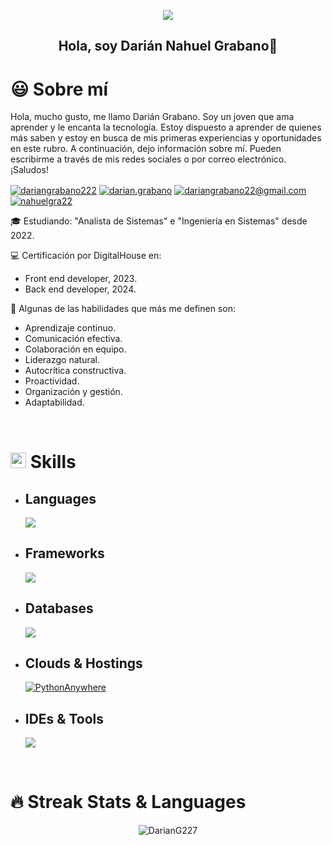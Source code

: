 <p align="center">
    <img src="https://readme-typing-svg.herokuapp.com/?font=Tourney&center=true&color=2CFF00&size=40&width=750&height=80&lines=Darián%20Grabano"/>
</p>

<h2 align="center"> Hola, soy Darián Nahuel Grabano👋</h2>

<!--
**DarianG227/DarianG227** is a ✨ _special_ ✨ repository because its `README.md` (this file) appears on your GitHub profile.

Here are some ideas to get you started:

- 🔭 I’m currently working on ...
- 🌱 I’m currently learning ...
- 👯 I’m looking to collaborate on ...
- 🤔 I’m looking for help with ...
- 💬 Ask me about ...
- 📫 How to reach me: ...
- 😄 Pronouns: ...
- ⚡ Fun fact: ...
-->

# 😃 Sobre mí

<p align="left">

  Hola, mucho gusto, me llamo Darián Grabano. Soy un joven que ama aprender y le encanta la tecnología. Estoy dispuesto a aprender de quienes más saben y estoy en busca de mis primeras experiencias y oportunidades en este rubro. A continuación, dejo información sobre mí. Pueden escribirme a través de mis redes sociales o por correo electrónico. ¡Saludos!

<p align="left">
<a href="https://www.linkedin.com/in/dariangrabano222/" target="blank"><img align="center" src="https://img.shields.io/badge/LinkedIn-0077B5?style=for-the-badge&logo=linkedin&logoColor=white" alt="dariangrabano222"/></a>
<a href="https://www.facebook.com/darian.grabano/" target="blank"><img align="center" src="https://img.shields.io/badge/Facebook-1877F2?style=for-the-badge&logo=facebook&logoColor=white" alt="darian.grabano"  /></a>
<a href = "https://mail.google.com/mail/u/0/#inbox?compose=CllgCJvlqBQqwkpZZdBjKWbMjzTwNrjtTHqkswwcWsDVGDpdqmFZPBpFLrcNXbGvPBRLBnRQdQB" target="blank"><img align="center" src="https://img.shields.io/badge/Gmail-D14836?style=for-the-badge&logo=gmail&logoColor=white" alt="dariangrabano22@gmail.com"/></a>
<a href = "https://www.instagram.com/nahuelgra22"><img align="center" src="https://img.shields.io/badge/Instagram-E4405F?style=for-the-badge&logo=instagram&logoColor=white" alt="nahuelgra22"/></a> 
  </p>

  
🎓 Estudiando: "Analista de Sistemas" e "Ingeniería en Sistemas" desde 2022.

💻 Certificación por DigitalHouse en:
  - Front end developer, 2023.
  - Back end developer, 2024.

📝 Algunas de las habilidades que más me definen son:
  - Aprendizaje continuo.
  - Comunicación efectiva.
  - Colaboración en equipo.
  - Liderazgo natural.
  - Autocrítica constructiva.
  - Proactividad.
  - Organización y gestión.
  - Adaptabilidad.
  </p>
<br>

# <img src="https://media2.giphy.com/media/QssGEmpkyEOhBCb7e1/giphy.gif?cid=ecf05e47a0n3gi1bfqntqmob8g9aid1oyj2wr3ds3mg700bl&rid=giphy.gif" width ="25"> <b>Skills</b>

- ## Languages

    <p align="left">
  <a href="https://skillicons.dev">
    <img src="https://skillicons.dev/icons?i=java,php,py,css,html,js" />
  </a>
</p>

- ## Frameworks
     <p align="left">
  <a href="https://skillicons.dev">
    <img src="https://skillicons.dev/icons?i=flask" />
  </a>
</p>

- ## Databases     
    <p align="left">
  <a href="https://skillicons.dev">
    <img src="https://skillicons.dev/icons?i=mysql,firebase" />
  </a>
</p>

- ## Clouds & Hostings
   <p align="left">
  <a href="https://skillicons.dev">
    <img src="https://skillicons.dev/icons?i=python" alt="PythonAnywhere" />
  </a>
</p>

- ## IDEs & Tools
   <p align="left">
  <a href="https://skillicons.dev">
    <img src="https://skillicons.dev/icons?i=postman,eclipse,vscode,atom" />
  </a>
</p>
<br>

# 🔥 Streak Stats & Languages
<p align="center"><img src="https://github-readme-stats.vercel.app/api/top-langs/?username=DarianG227&theme=algolia&layout=compact" alt="DarianG227" /></p>
